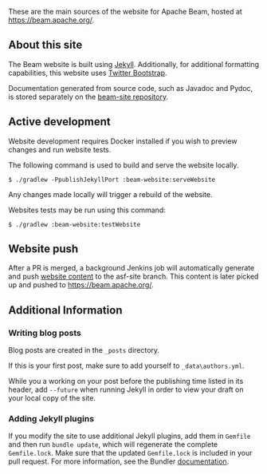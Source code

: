 <!--
    Licensed to the Apache Software Foundation (ASF) under one
    or more contributor license agreements.  See the NOTICE file
    distributed with this work for additional information
    regarding copyright ownership.  The ASF licenses this file
    to you under the Apache License, Version 2.0 (the
    "License"); you may not use this file except in compliance
    with the License.  You may obtain a copy of the License at

      http://www.apache.org/licenses/LICENSE-2.0

    Unless required by applicable law or agreed to in writing,
    software distributed under the License is distributed on an
    "AS IS" BASIS, WITHOUT WARRANTIES OR CONDITIONS OF ANY
    KIND, either express or implied.  See the License for the
    specific language governing permissions and limitations
    under the License.
-->

These are the main sources of the website for Apache Beam, hosted at
https://beam.apache.org/.

## About this site

The Beam website is built using [Jekyll](http://jekyllrb.com/). Additionally,
for additional formatting capabilities, this website uses
[Twitter Bootstrap](http://getbootstrap.com/).

Documentation generated from source code, such as Javadoc and Pydoc, is stored
separately on the [beam-site
repository](https://github.com/apache/beam-site/tree/release-docs).

## Active development

Website development requires Docker installed if you wish to preview changes and
run website tests.

The following command is used to build and serve the website locally.

    $ ./gradlew -PpublishJekyllPort :beam-website:serveWebsite

Any changes made locally will trigger a rebuild of the website.

Websites tests may be run using this command:

    $ ./gradlew :beam-website:testWebsite

## Website push

After a PR is merged, a background Jenkins job will automatically generate and
push [website
content](https://github.com/apache/beam/tree/asf-site/website/generated-content)
to the asf-site branch. This content is later picked up and pushed to
https://beam.apache.org/.

## Additional Information

### Writing blog posts

Blog posts are created in the `_posts` directory.

If this is your first post, make sure to add yourself to `_data\authors.yml`.

While you a working on your post before the publishing time listed in its header,
add `--future` when running Jekyll in order to view your draft on your local copy of
the site.

### Adding Jekyll plugins

If you modify the site to use additional Jekyll plugins, add them in `Gemfile`
and then run `bundle update`, which will regenerate the complete `Gemfile.lock`.
Make sure that the updated `Gemfile.lock` is included in your pull request. For more information,
see the Bundler [documentation](http://bundler.io/v1.3/rationale.html).

